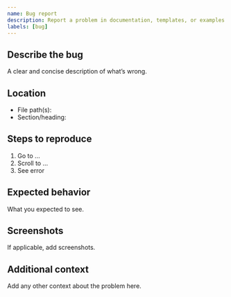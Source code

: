 ```yaml
---
name: Bug report
description: Report a problem in documentation, templates, or examples
labels: [bug]
---
```


## Describe the bug
A clear and concise description of what’s wrong.

## Location
- File path(s):
- Section/heading:

## Steps to reproduce
1. Go to ...
2. Scroll to ...
3. See error

## Expected behavior
What you expected to see.

## Screenshots
If applicable, add screenshots.

## Additional context
Add any other context about the problem here.

